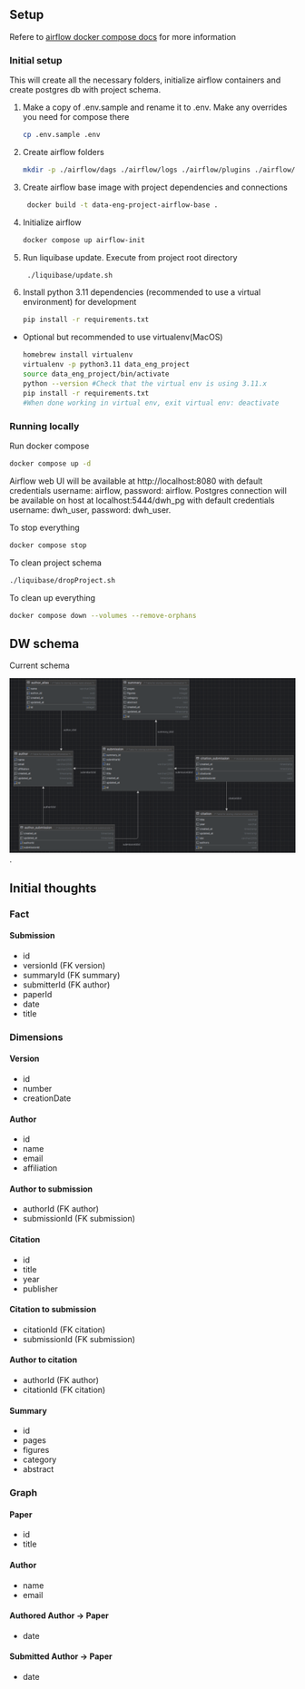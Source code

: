 ## Setup

Refere to [airflow docker compose docs](https://airflow.apache.org/docs/apache-airflow/stable/howto/docker-compose/index.html) for more information

### Initial setup

This will create all the necessary folders, initialize airflow containers and create postgres db with project schema.

1. Make a copy of .env.sample and rename it to .env. Make any overrides you need for compose there

    ```bash
    cp .env.sample .env
    ```

2. Create airflow folders

    ```bash
    mkdir -p ./airflow/dags ./airflow/logs ./airflow/plugins ./airflow/config ./airflow/data ./airflow/data/sql ./airflow/data/kaggle_data
    ```

3. Create airflow base image with project dependencies and connections

    ```bash
     docker build -t data-eng-project-airflow-base .
    ```

4. Initialize airflow

    ```bash
    docker compose up airflow-init
    ```
5. Run liquibase update. Execute from project root directory

    ```bash
     ./liquibase/update.sh
    ```

6. Install python 3.11 dependencies (recommended to use a virtual environment) for development
    ```bash
    pip install -r requirements.txt
    ```

  * Optional but recommended to use virtualenv(MacOS)
    ```bash
    homebrew install virtualenv
    virtualenv -p python3.11 data_eng_project
    source data_eng_project/bin/activate
    python --version #Check that the virtual env is using 3.11.x
    pip install -r requirements.txt
    #When done working in virtual env, exit virtual env: deactivate
    ```

### Running locally

Run docker compose

```bash
docker compose up -d
```

Airflow web UI will be available at http://localhost:8080 with default credentials username: airflow, password: airflow.
Postgres connection will be available on host at localhost:5444/dwh_pg with default credentials username: dwh_user, password: dwh_user.

To stop everything

```bash
docker compose stop
```

To clean project schema

```bash
./liquibase/dropProject.sh
```

To clean up everything

```bash
docker compose down --volumes --remove-orphans
```

## DW schema

Current schema

![schema](schema.png).


## Initial thoughts

### Fact

#### Submission
* id
* versionId (FK version)
* summaryId (FK summary)
* submitterId (FK author)
* paperId
* date
* title

### Dimensions

#### Version
* id
* number
* creationDate

#### Author
* id
* name
* email
* affiliation

#### Author to submission
* authorId (FK author)
* submissionId (FK submission)

#### Citation
* id
* title
* year
* publisher

#### Citation to submission
* citationId (FK citation)
* submissionId (FK submission)

#### Author to citation
* authorId (FK author)
* citationId (FK citation)

#### Summary
* id
* pages
* figures
* category
* abstract


### Graph

#### Paper
* id
* title

#### Author
* name
* email

#### Authored Author -> Paper 
* date

#### Submitted Author -> Paper
* date

